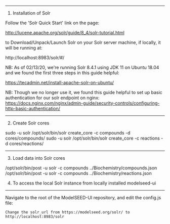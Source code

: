 -------------------------------------------------------------------------
1. Installation of Solr

Follow the 'Solr Quick Start' link on the page:

http://lucene.apache.org/solr/guide/8_4/solr-tutorial.html

to Download/Unpack/Launch Solr on your Solr server machine, if locally, it will be running at:

http://localhost:8983/solr/#/

NB: As of 02/13/20, we're running Solr 8.4.1 using JDK 11 on Ubuntu 18.04
and we found the first three steps in this guide helpful:

https://tecadmin.net/install-apache-solr-on-ubuntu/

NB: Though we no longer use it, we found this guide helpful to set up basic authentication for our solr endpoint on nginx:
https://docs.nginx.com/nginx/admin-guide/security-controls/configuring-http-basic-authentication/

-------------------------------------------------------------------------
2. Create Solr cores

sudo -u solr /opt/solr/bin/solr create_core -c compounds -d cores/compounds/
sudo -u solr /opt/solr/bin/solr create_core -c reactions -d cores/reactions/

-------------------------------------------------------------------------
3. Load data into Solr cores

/opt/solr/bin/post -u solr -c compounds ../Biochemistry/compounds.json
/opt/solr/bin/post -u solr -c compounds ../Biochemistry/reactions.json

4. To access the local Solr instance from locally installed modelseed-ui
-------------------------------------------------------------------------
Navigate to the root of the ModelSEED-UI repository, and edit the config.js file:

    Change the solr_url from https://modelseed.org/solr/ to http://localhost:8983/solr
